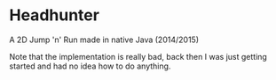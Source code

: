 # Headhunter
A 2D Jump 'n' Run made in native Java (2014/2015)

Note that the implementation is really bad, back then I was just getting started and had no idea how to do anything.
